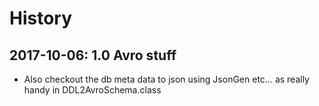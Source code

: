 # History

## 2017-10-06: 1.0 Avro stuff
- Also checkout the db meta data to json using JsonGen etc... as really handy in DDL2AvroSchema.class
